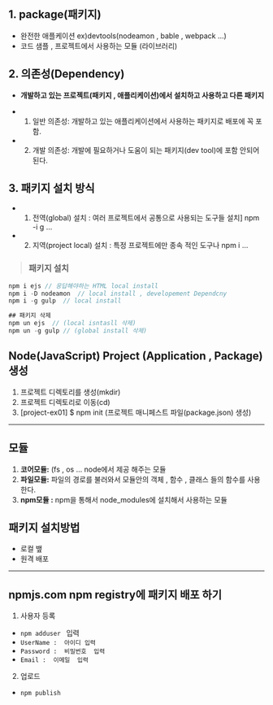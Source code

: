  ## 1. package(패키지)
- 완전한 애플케이션 ex)devtools(nodeamon , bable , webpack ...)
- 코드 샘플 , 프로젝트에서 사용하는 모듈 (라이브러리)

## 2. 의존성(Dependency)

-   **개발하고 있는 프로젝트(패키지 , 애플리케이션)에서 설치하고 사용하고 다른 패키지**


- 1. 일반 의존성: 개발하고 있는 애플리케이션에서 사용하는 패키지로 배포에 꼭 포함.

- 2. 개발 의존성: 개발에 필요하거나 도움이 되는 패키지(dev tool)에 포함 안되어 된다.

##  3. 패키지 설치 방식

- 1. 전역(global) 설치 : 여러 프로젝트에서 공통으로 사용되는 도구들 설치] npm -i g ...
- 2. 지역(project local) 설치 : 특정 프로젝트에만 종속 적인 도구나  npm i ...


> ###  패키지 설치 

```javascript
npm i ejs // 응답해야하는 HTML local install
npm i -D nodeamon  // local install , developement Dependcny
npm i -g gulp  // local install
```

```javascript
## 패키지 삭제
npm un ejs  // (local isntasll 삭제)
npm un -g gulp // (global install 삭제)
```

## Node(JavaScript) Project (Application , Package) 생성

1. 프로젝트 디렉토리를 생성(mkdir)
2. 프로젝트 디렉토리로 이동(cd)
3. [project-ex01] $ npm init (프로젝트 매니페스트 파일(package.json) 생성)


- - -

## 모듈  
1. **코어모듈:** (fs , os  ... node에서 제공 해주는 모듈
1. **파일모듈:** 파일의 경로를 불러와서 모듈안의 객체 , 함수 , 클래스 들의 함수를 사용한다.
1. **npm모듈 :** npm을 통해서 node_modules에 설치해서 사용하는 모듈

## 패키지 설치방법
- 로컬 뱊
- 원격 배포 
- - -

## npmjs.com npm registry에 패키지 배포 하기 


1. 사용자 등록
- ```npm adduser ```  입력 
- ```UserName :  아이디 입력 ```
- ```Password :  비밀번호  입력 ```
-  ```Email :  이메일  입력 ```


2.  업로드
   - ```npm publish```


 

